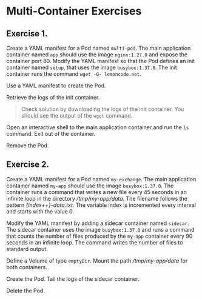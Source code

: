 # Multi-Container Exercises

## Exercise 1.

Create a YAML manifest for a Pod named `multi-pod`. The main application container named `app` should use the image `nginx:1.27.0` and expose the container port 80. Modify the YAML manifest so that the Pod defines an init container named `setup`, that uses the image `busybox:1.37.0`. The init container runs the command `wget -O- lemoncode.net`.

Use a YAML manifest to create the Pod.

Retrieve the logs of the init container.

> Check solution by downloading the logs of the init container. You should see the output of the `wget` command.

Open an interactive shell to the main application container and run the `ls` command. Exit out of the container.

Remove the Pod.

## Exercise 2.

Create a YAML manifest for a Pod named `my-exchange`. The main application container named `my-app` should use the image `busybox:1.37.0`. The container runs a command that writes a new file every 45 seconds in an infinite loop in the directory */tmp/my-app/data*. The filename follows the pattern *{index++}-data.txt*. The variable index is incremented every interval and starts with the value 0.

Modify the YAML manifest by adding a sidecar container named `sidecar`. The sidecar container uses the image `busybox:1.37.0` and runs a command that counts the number of files produced by the `my-app` container every 90 seconds in an infinite loop. The command writes the number of files to standard output.

Define a Volume of type `emptyDir`. Mount the path */tmp/my-app/data* for both containers.

Create the Pod. Tail the logs of the sidecar container.

Delete the Pod.